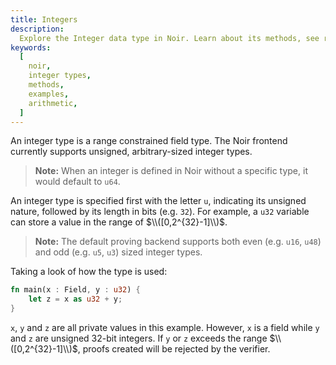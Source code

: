 ```yaml
---
title: Integers
description:
  Explore the Integer data type in Noir. Learn about its methods, see real-world examples, and grasp how to efficiently use Integers in your Noir code.
keywords:
  [
    noir,
    integer types,
    methods,
    examples,
    arithmetic,
  ]
---
```


An integer type is a range constrained field type. The Noir frontend currently supports unsigned,
arbitrary-sized integer types.

> **Note:** When an integer is defined in Noir without a specific type, it would default to `u64`.

An integer type is specified first with the letter `u`, indicating its unsigned nature, followed by
its length in bits (e.g. `32`). For example, a `u32` variable can store a value in the range of
$\\([0,2^{32}-1]\\)$.

> **Note:** The default proving backend supports both even (e.g. `u16`, `u48`) and odd (e.g. `u5`, `u3`)
> sized integer types.

Taking a look of how the type is used:

```rust
fn main(x : Field, y : u32) {
    let z = x as u32 + y;
}
```

`x`, `y` and `z` are all private values in this example. However, `x` is a field while `y` and `z`
are unsigned 32-bit integers. If `y` or `z` exceeds the range $\\([0,2^{32}-1]\\)$, proofs created
will be rejected by the verifier.

